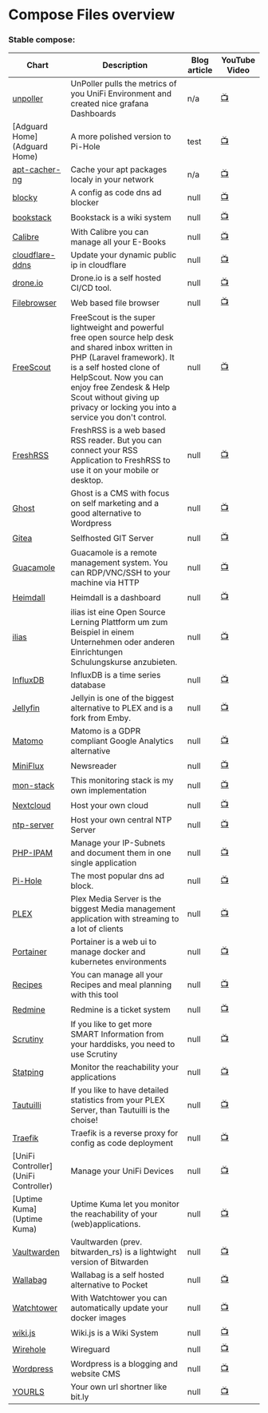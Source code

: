 # Compose Files overview
### Stable compose:
| Chart | Description | Blog article | YouTube Video |
| ----- | ----------- | ------------ | ------------- |
| [unpoller](unpoller) | UnPoller pulls the metrics of you UniFi Environment and created nice grafana Dashboards | n/a | [:tv:](n/a) |
| [Adguard Home](Adguard Home) | A more polished version to Pi-Hole | test | [:tv:](test) |
| [apt-cacher-ng](apt-cacher-ng) | Cache your apt packages localy in your network | n/a | [:tv:](https://youtube.com/test) |
| [blocky](blocky) | A config as code dns ad blocker | null | [:tv:](null) |
| [bookstack](bookstack) | Bookstack is a wiki system | null | [:tv:](null) |
| [Calibre](Calibre) | With Calibre you can manage all your E-Books | null | [:tv:](null) |
| [cloudflare-ddns](cloudflare-ddns) | Update your dynamic public ip in cloudflare | null | [:tv:](null) |
| [drone.io](drone.io) | Drone.io is a self hosted CI/CD tool. | null | [:tv:](null) |
| [Filebrowser](Filebrowser) | Web based file browser | null | [:tv:](null) |
| [FreeScout](FreeScout) | FreeScout is the super lightweight and powerful free open source help desk and shared inbox written in PHP (Laravel framework). It is a self hosted clone of HelpScout. Now you can enjoy free Zendesk & Help Scout without giving up privacy or locking you into a service you don't control. | null | [:tv:](null) |
| [FreshRSS](FreshRSS) | FreshRSS is a web based RSS reader. But you can connect your RSS Application to FreshRSS to use it on your mobile or desktop. | null | [:tv:](null) |
| [Ghost](Ghost) | Ghost is a CMS with focus on self marketing and a good alternative to Wordpress | null | [:tv:](null) |
| [Gitea](Gitea) | Selfhosted GIT Server | null | [:tv:](null) |
| [Guacamole](Guacamole) | Guacamole is a remote management system. You can RDP/VNC/SSH to your machine via HTTP | null | [:tv:](null) |
| [Heimdall](Heimdall) | Heimdall is a dashboard | null | [:tv:](null) |
| [ilias](ilias) | ilias ist eine Open Source Lerning Plattform um zum Beispiel in einem Unternehmen oder anderen Einrichtungen Schulungskurse anzubieten. | null | [:tv:](null) |
| [InfluxDB](InfluxDB) | InfluxDB is a time series database | null | [:tv:](null) |
| [Jellyfin](Jellyfin) | Jellyin is one of the biggest alternative to PLEX and is a fork from Emby. | null | [:tv:](null) |
| [Matomo](Matomo) | Matomo is a GDPR compliant Google Analytics alternative | null | [:tv:](null) |
| [MiniFlux](MiniFlux) | Newsreader | null | [:tv:](null) |
| [mon-stack](mon-stack) | This monitoring stack is my own implementation | null | [:tv:](null) |
| [Nextcloud](Nextcloud) | Host your own cloud | null | [:tv:](null) |
| [ntp-server](ntp-server) | Host your own central NTP Server | null | [:tv:](null) |
| [PHP-IPAM](PHP-IPAM) | Manage your IP-Subnets and document them in one single application | null | [:tv:](null) |
| [Pi-Hole](Pi-Hole) | The most popular dns ad block. | null | [:tv:](null) |
| [PLEX](PLEX) | Plex Media Server is the biggest Media management application with streaming to a lot of clients | null | [:tv:](null) |
| [Portainer](Portainer) | Portainer is a web ui to manage docker and kubernetes environments | null | [:tv:](null) |
| [Recipes](Recipes) | You can manage all your Recipes and meal planning with this tool | null | [:tv:](null) |
| [Redmine](Redmine) | Redmine is a ticket system | null | [:tv:](null) |
| [Scrutiny](Scrutiny) | If you like to get more SMART Information from your harddisks, you need to use Scrutiny | null | [:tv:](null) |
| [Statping](Statping) | Monitor the reachability your applications | null | [:tv:](null) |
| [Tautuilli](Tautuilli) | If you like to have detailed statistics from your PLEX Server, than Tautuilli is the choise! | null | [:tv:](null) |
| [Traefik](Traefik) | Traefik is a reverse proxy for config as code deployment | null | [:tv:](null) |
| [UniFi Controller](UniFi Controller) | Manage your UniFi Devices | null | [:tv:](null) |
| [Uptime Kuma](Uptime Kuma) | Uptime Kuma let you monitor the reachability of your (web)applications. | null | [:tv:](null) |
| [Vaultwarden](Vaultwarden) | Vaultwarden (prev. bitwarden_rs) is a lightwight version of Bitwarden | null | [:tv:](null) |
| [Wallabag](Wallabag) | Wallabag is a self hosted alternative to Pocket | null | [:tv:](null) |
| [Watchtower](Watchtower) | With Watchtower you can automatically update your docker images | null | [:tv:](null) |
| [wiki.js](wiki.js) | Wiki.js is a Wiki System | null | [:tv:](null) |
| [Wirehole](Wirehole) | Wireguard | null | [:tv:](null) |
| [Wordpress](Wordpress) | Wordpress is a blogging and website CMS | null | [:tv:](null) |
| [YOURLS](YOURLS) | Your own url shortner like bit.ly | null | [:tv:](null) |
